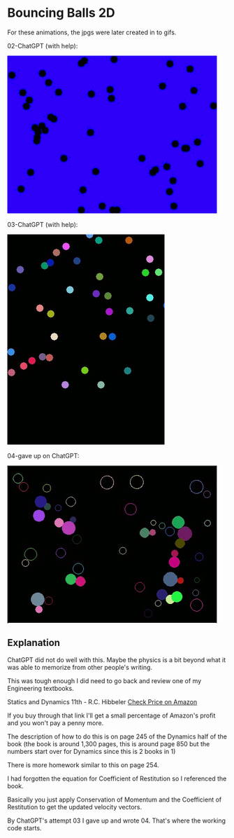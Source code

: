 # Bouncing Balls 2D

For these animations, the jpgs were later created in to gifs.

02-ChatGPT (with help):

<img src="https://github.com/Kinvert/Cuda-Stuff/blob/master/Simulations/Bouncing-Balls/2D/02-ChatGPT-Result.gif" width="480" height="360"/>

03-ChatGPT (with help):

<img src="https://github.com/Kinvert/Cuda-Stuff/blob/master/Simulations/Bouncing-Balls/2D/03-ChatGPT-Result.gif" width="360" height="480"/>

04-gave up on ChatGPT:

<img src="https://github.com/Kinvert/Cuda-Stuff/blob/master/Simulations/Bouncing-Balls/2D/04-Result.gif" width="480" height="360"/>

## Explanation

ChatGPT did not do well with this. Maybe the physics is a bit beyond what it was able to memorize from other people's writing.

This was tough enough I did need to go back and review one of my Engineering textbooks.

Statics and Dynamics 11th - R.C. Hibbeler [Check Price on Amazon](https://amzn.to/3GfJINv)

If you buy through that link I'll get a small percentage of Amazon's profit and you won't pay a penny more.

The description of how to do this is on page 245 of the Dynamics half of the book (the book is around 1,300 pages, this is around page 850 but the numbers start over for Dynamics since this is 2 books in 1)

There is more homework similar to this on page 254.

I had forgotten the equation for Coefficient of Restitution so I referenced the book.

Basically you just apply Conservation of Momentum and the Coefficient of Restitution to get the updated velocity vectors.

By ChatGPT's attempt 03 I gave up and wrote 04. That's where the working code starts.
